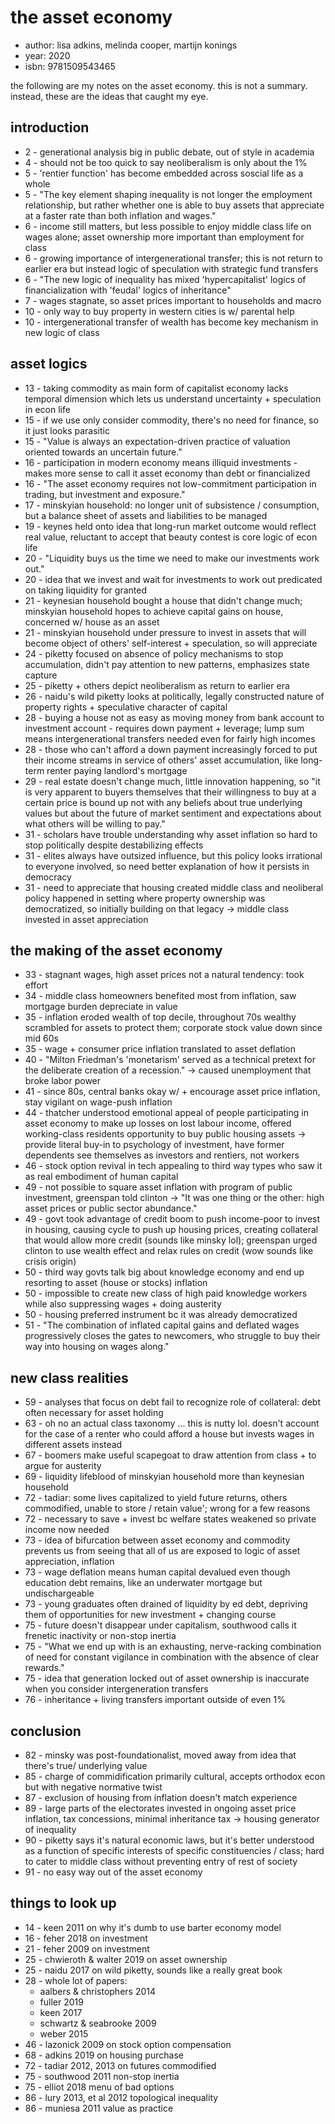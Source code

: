 # the asset economy

- author: lisa adkins, melinda cooper, martijn konings
- year: 2020
- isbn: 9781509543465

the following are my notes on the asset economy. this is not a summary. instead,
these are the ideas that caught my eye.

## introduction
- 2 - generational analysis big in public debate, out of style in academia
- 4 - should not be too quick to say neoliberalism is only about the 1%
- 5 - 'rentier function' has become embedded across soscial life as a whole
- 5 - "The key element shaping inequality is not longer the employment
    relationship, but rather whether one is able to buy assets that appreciate
    at a faster rate than both inflation and wages."
- 6 - income still matters, but less possible to enjoy middle class life on
    wages alone; asset ownership more important than employment for class
- 6 - growing importance of intergenerational transfer; this is not return to
    earlier era but instead logic of speculation with strategic fund transfers
- 6 - "The new logic of inequality has mixed 'hypercapitalist' logics of
    financialization with 'feudal' logics of inheritance"
- 7 - wages stagnate, so asset prices important to households and macro
- 10 - only way to buy property in western cities is w/ parental help
- 10 - intergenerational transfer of wealth has become key mechanism in new
    logic of class

## asset logics
- 13 - taking commodity as main form of capitalist economy lacks temporal
    dimension which lets us understand uncertainty + speculation in econ life
- 15 - if we use only consider commodity, there's no need for finance, so it
    just looks parasitic
- 15 - "Value is always an expectation-driven practice of valuation oriented
    towards an uncertain future."
- 16 - participation in modern economy means illiquid investments - makes more
    sense to call it asset economy than debt or financialized
- 16 - "The asset economy requires not low-commitment participation in trading,
    but investment and exposure."
- 17 - minskyian household: no longer unit of subsistence / consumption, but a
    balance sheet of assets and liabilities to be managed
- 19 - keynes held onto idea that long-run market outcome would reflect real
    value, reluctant to accept that beauty contest is core logic of econ life
- 20 - "Liquidity buys us the time we need to make our investments work out."
- 20 - idea that we invest and wait for investments to work out predicated on
    taking liquidity for granted
- 21 - keynesian household bought a house that didn't change much; minskyian
    household hopes to achieve capital gains on house, concerned w/ house as
    an asset
- 21 - minskyian household under pressure to invest in assets that will become
    object of others' self-interest + speculation, so will appreciate
- 24 - piketty focused on absence of policy mechanisms to stop accumulation,
    didn't pay attention to new patterns, emphasizes state capture
- 25 - piketty + others depict neoliberalism as return to earlier era
- 26 - naidu's wild piketty looks at politically, legally constructed nature of
    property rights + speculative character of capital
- 28 - buying a house not as easy as moving money from bank account to
    investment account - requires down payment + leverage; lump sum means
    intergenerational transfers needed even for fairly high incomes
- 28 - those who can't afford a down payment increasingly forced to put their
    income streams in service of others' asset accumulation, like long-term
    renter paying landlord's mortgage
- 29 - real estate doesn't change much, little innovation happening, so "it is
    very apparent to buyers themselves that their willingness to buy at a
    certain price is bound up not with any beliefs about true underlying values
    but about the future of market sentiment and expectations about what others
    will be willing to pay."
- 31 - scholars have trouble understanding why asset inflation so hard to stop
    politically despite destabilizing effects
- 31 - elites always have outsized influence, but this policy looks irrational
    to everyone involved, so need better explanation of how it persists in
    democracy
- 31 - need to appreciate that housing created middle class and neoliberal
    policy happened in setting where property ownership was democratized, so
    initially building on that legacy -> middle class invested in asset
    appreciation

## the making of the asset economy
- 33 - stagnant wages, high asset prices not a natural tendency: took effort
- 34 - middle class homeowners benefited most from inflation, saw mortgage
    burden depreciate in value
- 35 - inflation eroded wealth of top decile, throughout 70s wealthy scrambled
    for assets to protect them; corporate stock value down since mid 60s
- 35 - wage + consumer price inflation translated to asset deflation
- 40 - "Milton Friedman's 'monetarism' served as a technical pretext for the
    deliberate creation of a recession." -> caused unemployment that broke labor
    power
- 41 - since 80s, central banks okay w/ + encourage asset price inflation, stay
    vigilant on wage-push inflation
- 44 - thatcher understood emotional appeal of people participating in asset
    economy to make up losses on lost labour income, offered working-class
    residents opportunity to buy public housing assets -> provide literal buy-in
    to psychology of investment, have former dependents see themselves as
    investors and rentiers, not workers
- 46 - stock option revival in tech appealing to third way types who saw it as
    real embodiment of human capital
- 49 - not possible to square asset inflation with program of public investment,
    greenspan told clinton -> "It was one thing or the other: high asset prices
    or public sector abundance."
- 49 - govt took advantage of credit boom to push income-poor to invest in
    housing, causing cycle to push up housing prices, creating collateral that
    would allow more credit (sounds like minsky lol); greenspan urged clinton to
    use wealth effect and relax rules on credit (wow sounds like crisis origin)
- 50 - third way govts talk big about knowledge economy and end up resorting to
    asset (house or stocks) inflation
- 50 - impossible to create new class of high paid knowledge workers while also
    suppressing wages + doing austerity
- 50 - housing preferred instrument bc it was already democratized
- 51 - "The combination of inflated capital gains and deflated wages
    progressively closes the gates to newcomers, who struggle to buy their way
    into housing on wages along."

## new class realities
- 59 - analyses that focus on debt fail to recognize role of collateral: debt
    often necessary for asset holding
- 63 - oh no an actual class taxonomy ... this is nutty lol. doesn't account for
    the case of a renter who could afford a house but invests wages in different
    assets instead
- 67 - boomers make useful scapegoat to draw attention from class + to argue for
    austerity
- 69 - liquidity lifeblood of minskyian household more than keynesian household
- 72 - tadiar: some lives capitalized to yield future returns, others
    commodified, unable to store / retain value'; wrong for a few reasons
- 72 - necessary to save + invest bc welfare states weakened so private income
    now needed
- 73 - idea of bifurcation between asset economy and commodity prevents us from
    seeing that all of us are exposed to logic of asset appreciation, inflation
- 73 - wage deflation means human capital devalued even though education debt
    remains, like an underwater mortgage but undischargeable
- 73 - young graduates often drained of liquidity by ed debt, depriving them of
    opportunities for new investment + changing course
- 75 - future doesn't disappear under capitalism, southwood calls it frenetic
    inactivity or non-stop inertia 
- 75 - "What we end up with is an exhausting, nerve-racking combination of need
    for constant vigilance in combination with the absence of clear rewards."
- 75 - idea that generation locked out of asset ownership is inaccurate when you
    consider intergeneration transfers
- 76 - inheritance + living transfers important outside of even 1%

## conclusion
- 82 - minsky was post-foundationalist, moved away from idea that there's true/
    underlying value
- 85 - charge of commidification primarily cultural, accepts orthodox econ but
    with negative normative twist
- 87 - exclusion of housing from inflation doesn't match experience
- 89 - large parts of the electorates invested in ongoing asset price inflation,
    tax concessions, minimal inheritance tax -> housing generator of inequality
- 90 - piketty says it's natural economic laws, but it's better understood as
    a function of specific interests of specific constituencies / class; hard to
    cater to middle class without preventing entry of rest of society
- 91 - no easy way out of the asset economy

## things to look up
- 14 - keen 2011 on why it's dumb to use barter economy model
- 16 - feher 2018 on investment
- 21 - feher 2009 on investment
- 25 - chwieroth & walter 2019 on asset ownership
- 25 - naidu 2017 on wild piketty, sounds like a really great book
- 28 - whole lot of papers:
    - aalbers & christophers 2014
    - fuller 2019
    - keen 2017
    - schwartz & seabrooke 2009
    - weber 2015
- 46 - lazonick 2009 on stock option compensation
- 68 - adkins 2019 on housing purchase
- 72 - tadiar 2012, 2013 on futures commodified
- 75 - southwood 2011 non-stop inertia
- 75 - elliot 2018 menu of bad options
- 86 - lury 2013, et al 2012 topological inequality
- 86 - muniesa 2011 value as practice
